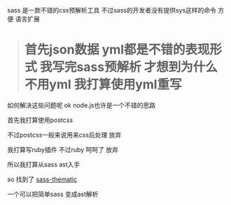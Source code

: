 sass 是一款不错的css预解析工具 不过sass的开发者没有提供sys这样的命令 方便
语言扩展

> # 首先json数据 yml都是不错的表现形式 我写完sass预解析 才想到为什么不用yml 我打算使用yml重写

如何解决这些问题呢 ok node.js也许是一个不错的思路

首先我打算使用postcss

不过postcss一般来说用来css后处理 放弃

我打算写ruby插件 不过ruby 呵呵了 放弃

所以我打算从sass ast入手

so 找到了 [sass-thematic](https://github.com/gmac/sass-thematic)

一个可以把简单sass 变成ast解析
